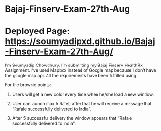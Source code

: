 # Bajaj-Finserv-Exam-27th-Aug

# Deployed Page: https://soumyadipxd.github.io/Bajaj-Finserv-Exam-27th-Aug/

I’m Soumyadip Chowdhury. I’m submitting my Bajaj Finserv HealthRx Assignment. I’ve used Mapbox instead of Google map because I don’t have the google map api. All the requirements have been fulfilled using.

For the brownie points:

1. Users will get a new color every time when he/she load a new window.

2. User can launch max 5 Rafel, after that he will receive a message that “Rafale successfully delivered to India”.

3. After 5 successful delivery the window appears that “Rafale successfully delivered to India”. 

